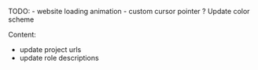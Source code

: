 TODO:
    - website loading animation
    - custom cursor pointer
    ? Update color scheme

Content:
  - update project urls
  - update role descriptions
